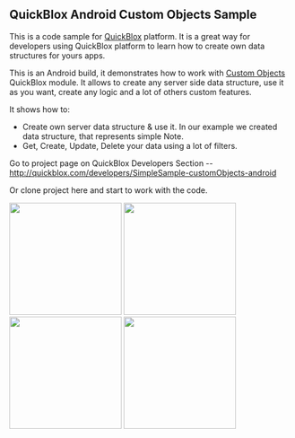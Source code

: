 ## QuickBlox Android Custom Objects Sample

This is a code sample for [QuickBlox](http://quickblox.com/) platform. It is a great way for developers using QuickBlox platform to learn how to create own data structures for yours apps.

This is an Android build, it demonstrates how to work with [Custom Objects](http://quickblox.com/developers/Custom_Objects) QuickBlox module.
It allows to create any server side data structure, use it as you want, create any logic and a lot of others custom features.

It shows how to:
<ul>
<li> Create own server data structure & use it. In our example we created data structure, that represents simple Note.</li>
<li> Get, Create, Update, Delete your data using a lot of filters. </li>
</ul>

Go to project page on QuickBlox Developers Section -- <http://quickblox.com/developers/SimpleSample-customObjects-android>

Or clone project here and start to work with the code.

<img src="http://files.quickblox.com/Custom1.png" width=200 />&nbsp;<img src="http://files.quickblox.com/Custom2.png" width=200 />&nbsp;<img src="http://files.quickblox.com/Custom3.png" width=200 />&nbsp;<img src="http://files.quickblox.com/Custom4.png" width=200 />
